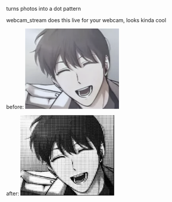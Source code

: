 turns photos into a dot pattern

webcam_stream does this live for your webcam, looks kinda cool 

before:
<img src="photo.png" alt="before" width="50%">

after:
<img src="dot_img.png" alt="after" width="50%">
